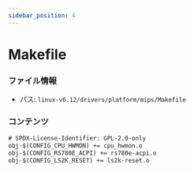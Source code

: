 ```yaml
---
sidebar_position: 4
---
```

# Makefile

### ファイル情報

- パス: `linux-v6.12/drivers/platform/mips/Makefile`

### コンテンツ

```txt
# SPDX-License-Identifier: GPL-2.0-only
obj-$(CONFIG_CPU_HWMON) += cpu_hwmon.o
obj-$(CONFIG_RS780E_ACPI) += rs780e-acpi.o
obj-$(CONFIG_LS2K_RESET) += ls2k-reset.o

```
